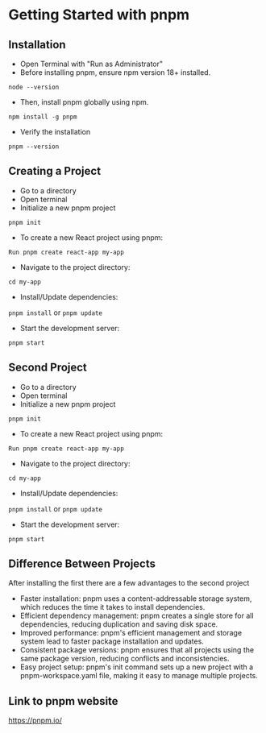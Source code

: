# Getting Started with pnpm

## Installation

* Open Terminal with "Run as Administrator"
* Before installing pnpm, ensure npm version 18+ installed. 

`node --version`

* Then, install pnpm globally using npm.

`npm install -g pnpm`

* Verify the installation

`pnpm --version`

## Creating a Project

* Go to a directory
* Open terminal
* Initialize a new pnpm project

`pnpm init`

* To create a new React project using pnpm:

`Run pnpm create react-app my-app`

* Navigate to the project directory: 

`cd my-app`

* Install/Update dependencies: 

`pnpm install` or `pnpm update`

* Start the development server: 

`pnpm start`

## Second Project

* Go to a directory
* Open terminal
* Initialize a new pnpm project

`pnpm init`

* To create a new React project using pnpm:

`Run pnpm create react-app my-app`

* Navigate to the project directory: 

`cd my-app`

* Install/Update dependencies: 

`pnpm install` or `pnpm update`

* Start the development server: 

`pnpm start`

## Difference Between Projects

After installing the first there are a few advantages to the second project

- Faster installation: pnpm uses a content-addressable storage system, which reduces the time it takes to install dependencies.
- Efficient dependency management: pnpm creates a single store for all dependencies, reducing duplication and saving disk space.
- Improved performance: pnpm's efficient management and storage system lead to faster package installation and updates.
- Consistent package versions: pnpm ensures that all projects using the same package version, reducing conflicts and inconsistencies.
- Easy project setup: pnpm's init command sets up a new project with a pnpm-workspace.yaml file, making it easy to manage multiple projects.

## Link to pnpm website

https://pnpm.io/
